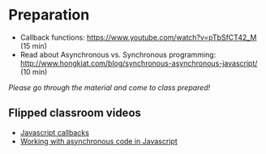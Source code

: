 # Preparation

- Callback functions: https://www.youtube.com/watch?v=pTbSfCT42_M (15 min)
- Read about Asynchronous vs. Synchronous programming: http://www.hongkiat.com/blog/synchronous-asynchronous-javascript/ (10 min)

_Please go through the material and come to class prepared!_


## Flipped classroom videos
- [Javascript callbacks](https://youtu.be/hjgunSqSPaA)
- [Working with asynchronous code in Javascript](https://youtu.be/RTrua6CRNEM)
